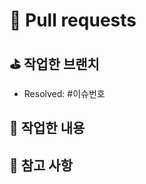 # 🍃 **Pull requests**

## ⛳️ **작업한 브랜치**
- Resolved: #이슈번호

## 👷 **작업한 내용**
<!-- 작업한 내용을 적어주세요. -->

## 🚨 참고 사항
<!-- 참고할 사항이 있다면 적어주세요. -->
